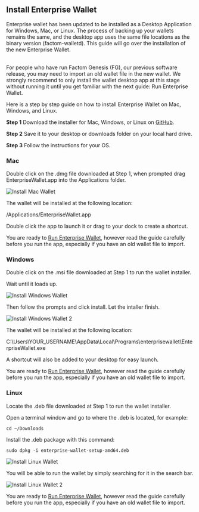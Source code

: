 ## Install Enterprise Wallet

Enterprise wallet has been updated to be installed as a Desktop Application for Windows, Mac, or Linux. The process of backing up your wallets remains the same, and the desktop app uses the same file locations as the binary version (factom-walletd).
This guide will go over the installation of the new Enterprise Wallet.

<aside class="warning"><br>
For people who have run Factom Genesis (FG), our previous software release, you may need to import an old wallet file in the new wallet. We strongly recommend to only install the wallet desktop app at this stage without running it until you get familiar with the next guide: Run Enterprise Wallet.  
</aside>

Here is a step by step guide on how to install Enterprise Wallet on Mac, Windows, and Linux.

**Step 1**  Download the installer for Mac, Windows, or Linux on [GitHub](https://github.com/FactomProject/distribution/releases).

**Step 2**  Save it to your desktop or downloads folder on your local hard drive.

**Step 3**  Follow the instructions for your OS.

### Mac

Double click on the .dmg file downloaded at Step 1, when prompted drag EnterpriseWallet.app into the Applications folder.

![Install Mac Wallet](/images/wallet_086.png)

The wallet will be installed at the following location:

/Applications/EnterpriseWallet.app

Double click the app to launch it or drag to your dock to create a shortcut.

You are ready to [Run Enterprise Wallet](#run-enterprise-wallet), however read the guide carefully before you run the app, especially if you have an old wallet file to import. 

### Windows

Double click on the .msi file downloaded at Step 1 to run the wallet installer.

Wait until it loads up. 

![Install Windows Wallet](/images/wallet_087.png)

Then follow the prompts and click install. Let the intaller finish.

![Install Windows Wallet 2](/images/wallet_088.png)

The wallet will be installed at the following location:

C:\Users\YOUR_USERNAME\AppData\Local\Programs\enterprisewallet\EnterpriseWallet.exe

A shortcut will also be added to your desktop for easy launch.

You are ready to [Run Enterprise Wallet](#run-enterprise-wallet), however read the guide carefully before you run the app, especially if you have an old wallet file to import.

### Linux

Locate the .deb file downloaded at Step 1 to run the wallet installer.

Open a terminal window and go to where the .deb is located, for example:

`cd ~/Downloads`

Install the .deb package with this command:

`sudo dpkg -i enterprise-wallet-setup-amd64.deb`

![Install Linux Wallet](/images/wallet_089.png)

You will be able to run the wallet by simply searching for it in the search bar.

![Install Linux Wallet 2](/images/wallet_090.png)

You are ready to [Run Enterprise Wallet](#run-enterprise-wallet), however read the guide carefully before you run the app, especially if you have an old wallet file to import.
